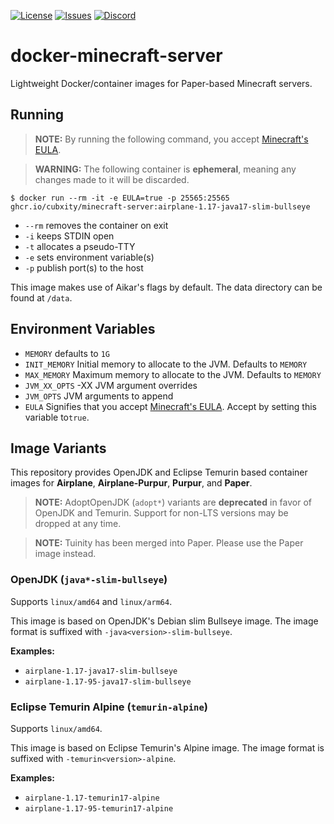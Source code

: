 [![License](https://img.shields.io/github/license/Cubxity/docker-minecraft-server?style=flat-square)](LICENSE)
[![Issues](https://img.shields.io/github/issues/Cubxity/docker-minecraft-server?style=flat-square)](https://github.com/Cubxity/docker-minecraft-server/issues)
[![Discord](https://img.shields.io/badge/join-discord-blue?style=flat-square)](https://discord.gg/kDDhqJmPpA)

# docker-minecraft-server

Lightweight Docker/container images for Paper-based Minecraft servers.

## Running

> **NOTE:** By running the following command, you accept [Minecraft's EULA](https://www.minecraft.net/en-us/eula).

> **WARNING:** The following container is **ephemeral**, meaning any changes made to it will be discarded.

```shell
$ docker run --rm -it -e EULA=true -p 25565:25565 ghcr.io/cubxity/minecraft-server:airplane-1.17-java17-slim-bullseye
```

- `--rm` removes the container on exit
- `-i` keeps STDIN open
- `-t` allocates a pseudo-TTY
- `-e` sets environment variable(s)
- `-p` publish port(s) to the host

This image makes use of Aikar's flags by default. The data directory can be found at `/data`.

## Environment Variables

- `MEMORY` defaults to `1G`
- `INIT_MEMORY` Initial memory to allocate to the JVM. Defaults to `MEMORY`
- `MAX_MEMORY` Maximum memory to allocate to the JVM. Defaults to `MEMORY`
- `JVM_XX_OPTS` -XX JVM argument overrides
- `JVM_OPTS` JVM arguments to append
- `EULA` Signifies that you accept [Minecraft's EULA](https://www.minecraft.net/en-us/eula). Accept by setting this
  variable to`true`.

## Image Variants

This repository provides OpenJDK and Eclipse Temurin based container images for **Airplane**, **Airplane-Purpur**,
**Purpur**, and **Paper**.

> **NOTE:** AdoptOpenJDK (`adopt*`) variants are **deprecated** in favor of OpenJDK and Temurin.
> Support for non-LTS versions may be dropped at any time.

> **NOTE:** Tuinity has been merged into Paper. Please use the Paper image instead.

### OpenJDK (`java*-slim-bullseye`)

Supports `linux/amd64` and `linux/arm64`.

This image is based on OpenJDK's Debian slim Bullseye image. The image format is suffixed
with `-java<version>-slim-bullseye`.

**Examples:**

- `airplane-1.17-java17-slim-bullseye`
- `airplane-1.17-95-java17-slim-bullseye`

### Eclipse Temurin Alpine (`temurin-alpine`)

Supports `linux/amd64`.

This image is based on Eclipse Temurin's Alpine image. The image format is suffixed with `-temurin<version>-alpine`.

**Examples:**

- `airplane-1.17-temurin17-alpine`
- `airplane-1.17-95-temurin17-alpine`
